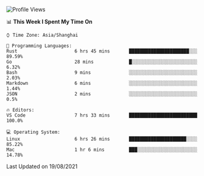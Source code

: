 <!--START_SECTION:waka-->
![Profile Views](http://img.shields.io/badge/Profile%20Views-8-blue)

📊 **This Week I Spent My Time On** 

```text
⌚︎ Time Zone: Asia/Shanghai

💬 Programming Languages: 
Rust                     6 hrs 45 mins       ██████████████████████░░░   89.59% 
Go                       28 mins             █░░░░░░░░░░░░░░░░░░░░░░░░   6.32% 
Bash                     9 mins              ░░░░░░░░░░░░░░░░░░░░░░░░░   2.03% 
Markdown                 6 mins              ░░░░░░░░░░░░░░░░░░░░░░░░░   1.44% 
JSON                     2 mins              ░░░░░░░░░░░░░░░░░░░░░░░░░   0.5%

🔥 Editors: 
VS Code                  7 hrs 33 mins       █████████████████████████   100.0%

💻 Operating System: 
Linux                    6 hrs 26 mins       █████████████████████░░░░   85.22% 
Mac                      1 hr 6 mins         ███░░░░░░░░░░░░░░░░░░░░░░   14.78%

```


 Last Updated on 19/08/2021
<!--END_SECTION:waka-->
